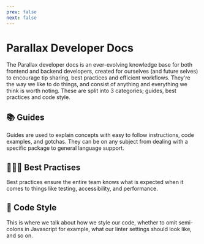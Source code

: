 ```yaml
---
prev: false
next: false
---
```


# Parallax Developer Docs

The Parallax developer docs is an ever-evolving knowledge base for both frontend and backend developers, created for ourselves (and future selves) to encourage tip sharing, best practices and efficient workflows. They're the way we like to do things, and consist of anything and everything we think is worth noting. These are split into 3 categories; guides, best practices and code style.

## 📚 Guides

Guides are used to explain concepts with easy to follow instructions, code examples, and gotchas. They can be on any subject from dealing with a specific package to general language support.

## 👨🏻‍🏫 Best Practises

Best practices ensure the entire team knows what is expected when it comes to things like testing, accessibility, and performance.

## 🔏 Code Style

This is where we talk about how we style our code, whether to omit semi-colons in Javascript for example, what our linter settings should look like, and so on.
